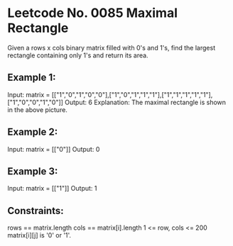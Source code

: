 # Leetcode No. 0085 Maximal Rectangle

Given a rows x cols binary matrix filled with 0's and 1's, find the largest rectangle containing only 1's and return its area.

## Example 1:

Input: matrix = [["1","0","1","0","0"],["1","0","1","1","1"],["1","1","1","1","1"],["1","0","0","1","0"]]
Output: 6
Explanation: The maximal rectangle is shown in the above picture.

## Example 2:

Input: matrix = [["0"]]
Output: 0

## Example 3:

Input: matrix = [["1"]]
Output: 1

## Constraints:

rows == matrix.length
cols == matrix[i].length
1 <= row, cols <= 200
matrix[i][j] is '0' or '1'.